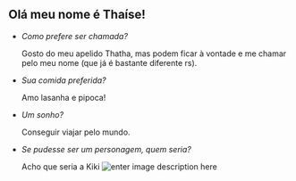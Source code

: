 ## Olá meu nome é Thaíse!

 - *Como prefere ser chamada?*
 
      Gosto do meu apelido Thatha, mas podem ficar à vontade e me chamar pelo meu nome (que já é bastante diferente rs).
 
 - *Sua comida preferida?*

     Amo lasanha e pipoca!

 - *Um sonho?*
 
   Conseguir viajar pelo mundo.
   
 - *Se pudesse ser um personagem, quem seria?*

   Acho que seria a Kiki
   ![enter image description here](https://media3.giphy.com/media/2Bg4rvBgzfMUU/giphy.gif)